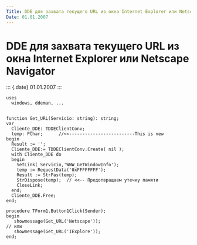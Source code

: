 ```yaml
---
Title: DDE для захвата текущего URL из окна Internet Explorer или Netscape Navigator
Date: 01.01.2007
---
```



DDE для захвата текущего URL из окна Internet Explorer или Netscape Navigator
=============================================================================

::: {.date}
01.01.2007
:::

    uses
      windows, ddeman, ...
     
     
    function Get_URL(Servicio: string): string;
    var
      Cliente_DDE: TDDEClientConv;
      temp: PChar;      //<<-------------------------This is new
    begin
      Result := '';
      Cliente_DDE:= TDDEClientConv.Create( nil );
      with Cliente_DDE do
      begin
        SetLink( Servicio,'WWW_GetWindowInfo');
        temp := RequestData('0xFFFFFFFF');
        Result := StrPas(temp);
        StrDispose(temp);  // <<-- Предотвращаем утечку памяти
        CloseLink;
      end;
      Cliente_DDE.Free;
    end;
     
    procedure TForm1.Button1Click(Sender);
    begin
       showmessage(Get_URL('Netscape'));
    // или
       showmessage(Get_URL('IExplore'));
    end;
